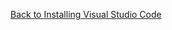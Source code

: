 [Back to Installing Visual Studio Code](../2.Finding_Things/b.Install_New_Applications.md#challenge-section)